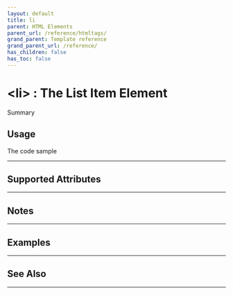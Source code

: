 ```yaml
---
layout: default
title: li
parent: HTML Elements
parent_url: /reference/htmltags/
grand_parent: Template reference
grand_parent_url: /reference/
has_children: false
has_toc: false
---
```


# &lt;li&gt; : The List Item Element

Summary

## Usage

 The code sample

---

## Supported Attributes


---

## Notes


---

## Examples


---


## See Also


---

